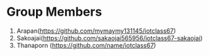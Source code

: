 # Group Members
1. Arapan(https://github.com/mymaymy131145/iotclass67)
1. Sakoajai(https://github.com/sakaojai565956/iotclass67-sakaojai)
1. Thanaporn (https://github.com/name/iotclass67)
